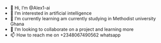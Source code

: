 - 👋 Hi, I’m @Alex1-ai
- 👀 I’m interested in artificial intelligence 
- 🌱 I’m currently learning am currently studying in Methodist university Ghana 
- 💞️ I’m looking to collaborate on a project and learning more 
- 📫 How to reach me on +2348067490562  whatsapp

<!---
Alex1-ai/Alex1-ai is a ✨ special ✨ repository because its `README.md` (this file) appears on your GitHub profile.
You can click the Preview link to take a look at your changes.
--->

